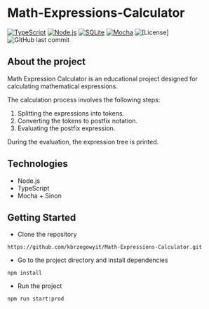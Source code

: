 # Math-Expressions-Calculator
[![TypeScript](https://img.shields.io/badge/TypeScript-007ACC?style=for-the-badge&logo=typescript&logoColor=white)](https://www.typescriptlang.org/)
[![Node.js](https://img.shields.io/badge/Node.js-43853D?style=for-the-badge&logo=node.js&logoColor=white)](https://nodejs.org/)
[![SQLite](https://img.shields.io/badge/SQLite-003B57?style=for-the-badge&logo=sqlite&logoColor=white)](https://www.sqlite.org/)
[![Mocha](https://img.shields.io/badge/Mocha-8D6748?style=for-the-badge&logo=mocha&logoColor=white)](https://mochajs.org/)
![[License]](https://badgen.net/github/license/micromatch/micromatch)
![GitHub last commit](https://img.shields.io/github/last-commit/kbrzegowyit/Math-Expressions-Calculator)

## About the project
Math Expression Calculator is an educational project designed for calculating mathematical expressions.

The calculation process involves the following steps:

1. Splitting the expressions into tokens.
2. Converting the tokens to postfix notation.
3. Evaluating the postfix expression.

During the evaluation, the expression tree is printed.

## Technologies
- Node.js
- TypeScript
- Mocha + Sinon

## Getting Started
* Clone the repository
```
https://github.com/kbrzegowyit/Math-Expressions-Calculator.git
```
* Go to the project directory and install dependencies
```
npm install
```
* Run the project
```
npm run start:prod
```